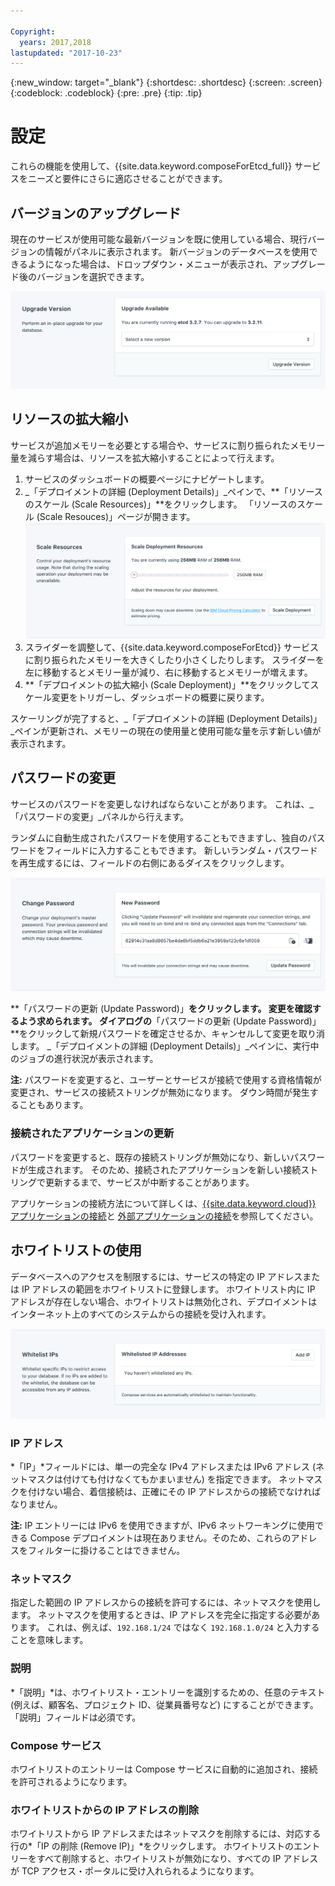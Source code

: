 ```yaml
---

Copyright:
  years: 2017,2018
lastupdated: "2017-10-23"
---
```


{:new_window: target="_blank"}
{:shortdesc: .shortdesc}
{:screen: .screen}
{:codeblock: .codeblock}
{:pre: .pre}
{:tip: .tip}

# 設定

これらの機能を使用して、{{site.data.keyword.composeForEtcd_full}} サービスをニーズと要件にさらに適応させることができます。

## バージョンのアップグレード

 現在のサービスが使用可能な最新バージョンを既に使用している場合、現行バージョンの情報がパネルに表示されます。 新バージョンのデータベースを使用できるようになった場合は、ドロップダウン・メニューが表示され、アップグレード後のバージョンを選択できます。

![「バージョン」パネル](./images/etcd-version-show.png "「バージョン」パネル")


## リソースの拡大縮小

サービスが追加メモリーを必要とする場合や、サービスに割り振られたメモリー量を減らす場合は、リソースを拡大縮小することによって行えます。

1. サービスのダッシュボードの概要ページにナビゲートします。
2. _「デプロイメントの詳細 (Deployment Details)」_ペインで、**「リソースのスケール (Scale Resources)」**をクリックします。 「リソースのスケール (Scale Resouces)」ページが開きます。
    ![「リソースの拡大縮小 (Scale Resouces)」ページ](./images/etcd-scale-show.png "「リソースの拡大縮小 (Scale Resouces)」ページ")
3. スライダーを調整して、{{site.data.keyword.composeForEtcd}} サービスに割り振られたメモリーを大きくしたり小さくしたりします。 スライダーを左に移動するとメモリー量が減り、右に移動するとメモリーが増えます。
4. **「デプロイメントの拡大縮小 (Scale Deployment)」**をクリックしてスケール変更をトリガーし、ダッシュボードの概要に戻ります。 

スケーリングが完了すると、_「デプロイメントの詳細 (Deployment Details)」_ペインが更新され、メモリーの現在の使用量と使用可能な量を示す新しい値が表示されます。


## パスワードの変更

サービスのパスワードを変更しなければならないことがあります。 これは、_「パスワードの変更」_パネルから行えます。 

ランダムに自動生成されたパスワードを使用することもできますし、独自のパスワードをフィールドに入力することもできます。 新しいランダム・パスワードを再生成するには、フィールドの右側にあるダイスをクリックします。 
  
![etcd パスワードの更新](./images/etcd-update-password.png "自動パスワード・ジェネレーター")

**「パスワードの更新 (Update Password)」**をクリックします。 変更を確認するよう求められます。 ダイアログの**「パスワードの更新 (Update Password)」**をクリックして新規パスワードを確定させるか、キャンセルして変更を取り消します。 _「デプロイメントの詳細 (Deployment Details)」_ペインに、実行中のジョブの進行状況が表示されます。

**注:** パスワードを変更すると、ユーザーとサービスが接続で使用する資格情報が変更され、サービスの接続ストリングが無効になります。 ダウン時間が発生することもあります。

### 接続されたアプリケーションの更新
パスワードを変更すると、既存の接続ストリングが無効になり、新しいパスワードが生成されます。 そのため、接続されたアプリケーションを新しい接続ストリングで更新するまで、サービスが中断することがあります。

アプリケーションの接続方法について詳しくは、[{{site.data.keyword.cloud}} アプリケーションの接続](./connecting-bluemix-app.html)と
[外部アプリケーションの接続](./connecting-external.html)を参照してください。


## ホワイトリストの使用

データベースへのアクセスを制限するには、サービスの特定の IP アドレスまたは IP アドレスの範囲をホワイトリストに登録します。 ホワイトリスト内に IP アドレスが存在しない場合、ホワイトリストは無効化され、デプロイメントはインターネット上のすべてのシステムからの接続を受け入れます。

![IP のホワイトリスト作成](./images/etcd-whitelist-show.png "ホワイトリスト・フィールド。")

### IP アドレス
*「IP」*フィールドには、単一の完全な IPv4 アドレスまたは IPv6 アドレス (ネットマスクは付けても付けなくてもかまいません) を指定できます。 ネットマスクを付けない場合、着信接続は、正確にその IP アドレスからの接続でなければなりません。 

**注:** IP エントリーには IPv6 を使用できますが、IPv6 ネットワーキングに使用できる Compose デプロイメントは現在ありません。そのため、これらのアドレスをフィルターに掛けることはできません。

### ネットマスク
指定した範囲の IP アドレスからの接続を許可するには、ネットマスクを使用します。 ネットマスクを使用するときは、IP アドレスを完全に指定する必要があります。 これは、例えば、`192.168.1/24` ではなく `192.168.1.0/24` と入力することを意味します。

### 説明
*「説明」*は、ホワイトリスト・エントリーを識別するための、任意のテキスト (例えば、顧客名、プロジェクト ID、従業員番号など) にすることができます。 「説明」フィールドは必須です。

### Compose サービス
ホワイトリストのエントリーは Compose サービスに自動的に追加され、接続を許可されるようになります。

### ホワイトリストからの IP アドレスの削除
ホワイトリストから IP アドレスまたはネットマスクを削除するには、対応する行の*「IP の削除 (Remove IP)」*をクリックします。
ホワイトリストのエントリーをすべて削除すると、ホワイトリストが無効になり、すべての IP アドレスが TCP アクセス・ポータルに受け入れられるようになります。
